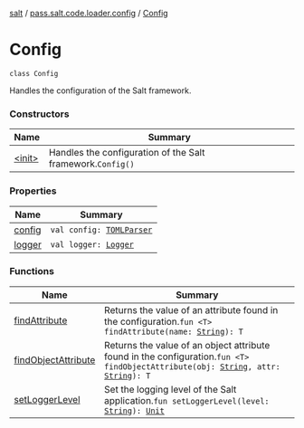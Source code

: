 [salt](../../index.md) / [pass.salt.code.loader.config](../index.md) / [Config](./index.md)

# Config

`class Config`

Handles the configuration of the Salt framework.

### Constructors

| Name | Summary |
|---|---|
| [&lt;init&gt;](-init-.md) | Handles the configuration of the Salt framework.`Config()` |

### Properties

| Name | Summary |
|---|---|
| [config](config.md) | `val config: `[`TOMLParser`](../../pass.salt.code.loader.parser/-t-o-m-l-parser/index.md) |
| [logger](logger.md) | `val logger: `[`Logger`](https://docs.oracle.com/javase/6/docs/api/java/util/logging/Logger.html) |

### Functions

| Name | Summary |
|---|---|
| [findAttribute](find-attribute.md) | Returns the value of an attribute found in the configuration.`fun <T> findAttribute(name: `[`String`](https://kotlinlang.org/api/latest/jvm/stdlib/kotlin/-string/index.html)`): T` |
| [findObjectAttribute](find-object-attribute.md) | Returns the value of an object attribute found in the configuration.`fun <T> findObjectAttribute(obj: `[`String`](https://kotlinlang.org/api/latest/jvm/stdlib/kotlin/-string/index.html)`, attr: `[`String`](https://kotlinlang.org/api/latest/jvm/stdlib/kotlin/-string/index.html)`): T` |
| [setLoggerLevel](set-logger-level.md) | Set the logging level of the Salt application.`fun setLoggerLevel(level: `[`String`](https://kotlinlang.org/api/latest/jvm/stdlib/kotlin/-string/index.html)`): `[`Unit`](https://kotlinlang.org/api/latest/jvm/stdlib/kotlin/-unit/index.html) |
